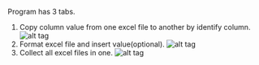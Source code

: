 Program has 3 tabs.
1) Copy column value from one excel file to another by identify column.
![alt tag](https://prnt.sc/iguxr0)
2) Format excel file and insert value(optional).
![alt tag](https://prnt.sc/iguymz)
3) Collect all excel files in one.
![alt tag](https://prnt.sc/igv06z)
